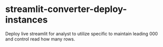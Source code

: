 # streamlit-converter-deploy-instances
Deploy live streamlit for analyst to utilize specific to maintain leading 000 and control read how many rows. 
